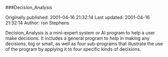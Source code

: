 ###Decision_Analysis

Originally published: 2001-04-16 21:32:14
Last updated: 2001-04-16 21:32:14
Author: ron Stephens

Decision_Analysis is a mini-expert system or AI program to help a user make decisions. It includes a general program to help in making any decisions, big or small, as well as four sub-programs that illustrate the use of the program by applying it to four specific kinds of decisions.